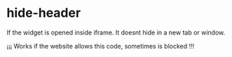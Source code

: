 # hide-header
If the widget is opened inside iframe. It doesnt hide in a new tab or window.

¡¡¡ Works if the website allows this code, sometimes is blocked !!!
